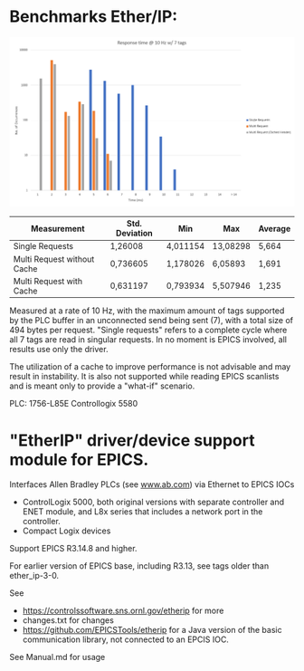 # Benchmarks Ether/IP:

![](./graph.png)

| Measurement | Std. Deviation | Min | Max | Average |
|---      |---            |---     |---     |---    |
| Single Requests | 1,26008 | 4,011154 | 13,08298 | 5,664 |
| Multi Request without Cache | 0,736605 | 1,178026 | 6,05893 | 1,691 |
| Multi Request with Cache | 0,631197 | 0,793934 | 5,507946 | 1,235|

Measured at a rate of 10 Hz, with the maximum amount of tags supported by the PLC buffer in an unconnected send being sent (7), with a total size of 494 bytes per request. "Single requests" refers to a complete cycle where all 7 tags are read in singular requests. In no moment is EPICS involved, all results use only the driver.

The utilization of a cache to improve performance is not advisable and may result in instability. It is also not supported while reading EPICS scanlists and is meant only to provide a "what-if" scenario.

PLC: 1756-L85E Controllogix 5580

# "EtherIP" driver/device support module for EPICS.

Interfaces Allen Bradley PLCs (see www.ab.com) via Ethernet to EPICS IOCs

 * ControlLogix 5000,
   both original versions with separate controller and ENET module,
   and L8x series that includes a network port in the controller.
 * Compact Logix devices

Support EPICS R3.14.8 and higher.

For earlier version of EPICS base, including R3.13, see tags older than ether_ip-3-0.

See 

 * https://controlssoftware.sns.ornl.gov/etherip for more
 * changes.txt for changes
 * https://github.com/EPICSTools/etherip for a Java version of the basic communication library, not connected to an EPCIS IOC.

See Manual.md for usage

